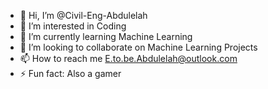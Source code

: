 - 👋 Hi, I’m @Civil-Eng-Abdulelah
- 👀 I’m interested in Coding
- 🌱 I’m currently learning Machine Learning
- 💞️ I’m looking to collaborate on Machine Learning Projects
- 📫 How to reach me E.to.be.Abdulelah@outlook.com
- ⚡ Fun fact: Also a gamer

<!---
Civil-Eng-Abdulelah/Civil-Eng-Abdulelah is a ✨ special ✨ repository because its `README.md` (this file) appears on your GitHub profile.
You can click the Preview link to take a look at your changes.
--->
